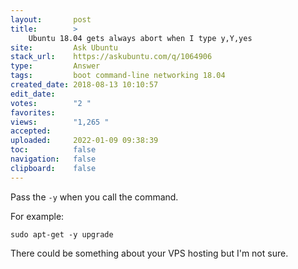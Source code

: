 ```yaml
---
layout:       post
title:        >
    Ubuntu 18.04 gets always abort when I type y,Y,yes
site:         Ask Ubuntu
stack_url:    https://askubuntu.com/q/1064906
type:         Answer
tags:         boot command-line networking 18.04
created_date: 2018-08-13 10:10:57
edit_date:    
votes:        "2 "
favorites:    
views:        "1,265 "
accepted:     
uploaded:     2022-01-09 09:38:39
toc:          false
navigation:   false
clipboard:    false
---
```


Pass the `-y` when you call the command.

For example:

``` 
sudo apt-get -y upgrade

```

There could be something about your VPS hosting but I'm not sure.
